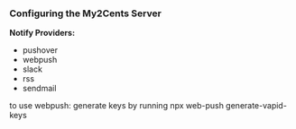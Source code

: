 ### Configuring the My2Cents Server

**Notify Providers:**

* pushover
* webpush
* slack
* rss
* sendmail

to use webpush: generate keys by running npx web-push generate-vapid-keys
